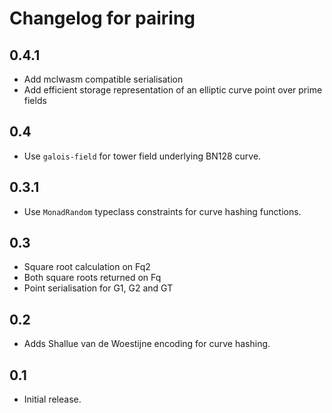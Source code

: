 # Changelog for pairing

## 0.4.1

* Add mclwasm compatible serialisation
* Add efficient storage representation of an elliptic curve point over prime fields

## 0.4

* Use `galois-field` for tower field underlying BN128 curve.

## 0.3.1

* Use `MonadRandom` typeclass constraints for curve hashing functions.

## 0.3

- Square root calculation on Fq2
- Both square roots returned on Fq
- Point serialisation for G1, G2 and GT

## 0.2

* Adds Shallue van de Woestijne encoding for curve hashing.

## 0.1

* Initial release.
